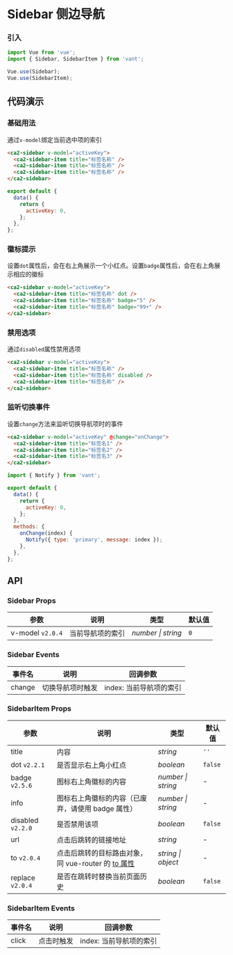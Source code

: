 # Sidebar 侧边导航

### 引入

```js
import Vue from 'vue';
import { Sidebar, SidebarItem } from 'vant';

Vue.use(Sidebar);
Vue.use(SidebarItem);
```

## 代码演示

### 基础用法

通过`v-model`绑定当前选中项的索引

```html
<ca2-sidebar v-model="activeKey">
  <ca2-sidebar-item title="标签名称" />
  <ca2-sidebar-item title="标签名称" />
  <ca2-sidebar-item title="标签名称" />
</ca2-sidebar>
```

```js
export default {
  data() {
    return {
      activeKey: 0,
    };
  },
};
```

### 徽标提示

设置`dot`属性后，会在右上角展示一个小红点。设置`badge`属性后，会在右上角展示相应的徽标

```html
<ca2-sidebar v-model="activeKey">
  <ca2-sidebar-item title="标签名称" dot />
  <ca2-sidebar-item title="标签名称" badge="5" />
  <ca2-sidebar-item title="标签名称" badge="99+" />
</ca2-sidebar>
```

### 禁用选项

通过`disabled`属性禁用选项

```html
<ca2-sidebar v-model="activeKey">
  <ca2-sidebar-item title="标签名称" />
  <ca2-sidebar-item title="标签名称" disabled />
  <ca2-sidebar-item title="标签名称" />
</ca2-sidebar>
```

### 监听切换事件

设置`change`方法来监听切换导航项时的事件

```html
<ca2-sidebar v-model="activeKey" @change="onChange">
  <ca2-sidebar-item title="标签名1" />
  <ca2-sidebar-item title="标签名2" />
  <ca2-sidebar-item title="标签名3" />
</ca2-sidebar>
```

```js
import { Notify } from 'vant';

export default {
  data() {
    return {
      activeKey: 0,
    };
  },
  methods: {
    onChange(index) {
      Notify({ type: 'primary', message: index });
    },
  },
};
```

## API

### Sidebar Props

| 参数             | 说明             | 类型               | 默认值 |
| ---------------- | ---------------- | ------------------ | ------ |
| v-model `v2.0.4` | 当前导航项的索引 | _number \| string_ | `0`    |

### Sidebar Events

| 事件名 | 说明             | 回调参数                |
| ------ | ---------------- | ----------------------- |
| change | 切换导航项时触发 | index: 当前导航项的索引 |

### SidebarItem Props

| 参数 | 说明 | 类型 | 默认值 |
| --- | --- | --- | --- |
| title | 内容 | _string_ | `''` |
| dot `v2.2.1` | 是否显示右上角小红点 | _boolean_ | `false` |
| badge `v2.5.6` | 图标右上角徽标的内容 | _number \| string_ | - |
| info | 图标右上角徽标的内容（已废弃，请使用 badge 属性） | _number \| string_ | - |
| disabled `v2.2.0` | 是否禁用该项 | _boolean_ | `false` |
| url | 点击后跳转的链接地址 | _string_ | - |
| to `v2.0.4` | 点击后跳转的目标路由对象，同 vue-router 的 [to 属性](https://router.vuejs.org/zh/api/#to) | _string \| object_ | - |
| replace `v2.0.4` | 是否在跳转时替换当前页面历史 | _boolean_ | `false` |

### SidebarItem Events

| 事件名 | 说明       | 回调参数                |
| ------ | ---------- | ----------------------- |
| click  | 点击时触发 | index: 当前导航项的索引 |
